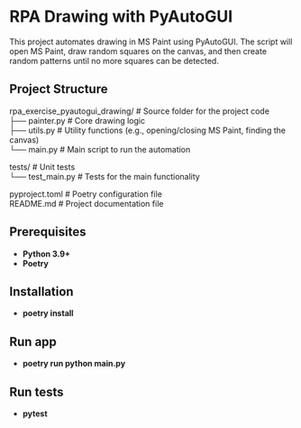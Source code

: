 # RPA Drawing with PyAutoGUI

This project automates drawing in MS Paint using PyAutoGUI. The script will open MS Paint, draw random squares on the canvas, and then create random patterns until no more squares can be detected.

## Project Structure

rpa_exercise_pyautogui_drawing/ # Source folder for the project code  
 ├── painter.py # Core drawing logic  
 ├── utils.py # Utility functions (e.g., opening/closing MS Paint, finding the canvas)  
 └── main.py # Main script to run the automation

tests/ # Unit tests  
 └── test_main.py # Tests for the main functionality

pyproject.toml # Poetry configuration file  
README.md # Project documentation file

## Prerequisites

- **Python 3.9+**
- **Poetry**

## Installation

- **poetry install**

## Run app

- **poetry run python main.py**

## Run tests

- **pytest**

